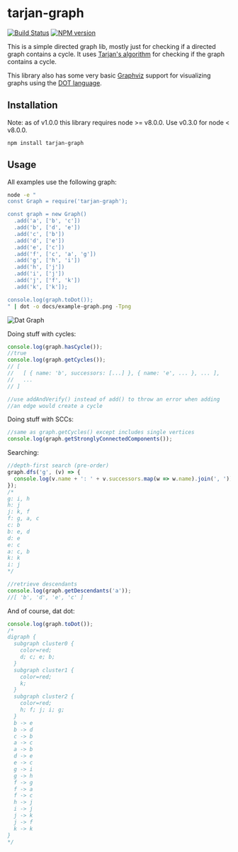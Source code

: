 # tarjan-graph

[![Build Status](https://travis-ci.org/tmont/tarjan-graph.png)](https://travis-ci.org/tmont/tarjan-graph)
[![NPM version](https://img.shields.io/npm/v/tarjan-graph.svg)](https://www.npmjs.com/package/tarjan-graph)

This is a simple directed graph lib, mostly just for checking if a
directed graph contains a cycle. It uses 
[Tarjan's algorithm](https://en.wikipedia.org/wiki/Tarjan's_strongly_connected_components_algorithm)
for checking if the graph contains a cycle.

This library also has some very basic [Graphviz](http://www.graphviz.org/) support
for visualizing graphs using the [DOT language](http://www.graphviz.org/doc/info/lang.html).

## Installation
Note: as of v1.0.0 this library requires node >= v8.0.0.
Use v0.3.0 for node < v8.0.0. 
```
npm install tarjan-graph
```

## Usage

All examples use the following graph:

```bash
node -e "
const Graph = require('tarjan-graph');

const graph = new Graph()
  .add('a', ['b', 'c'])
  .add('b', ['d', 'e'])
  .add('c', ['b'])
  .add('d', ['e'])
  .add('e', ['c'])
  .add('f', ['c', 'a', 'g'])
  .add('g', ['h', 'i'])
  .add('h', ['j'])
  .add('i', ['j'])
  .add('j', ['f', 'k'])
  .add('k', ['k']);

console.log(graph.toDot());
" | dot -o docs/example-graph.png -Tpng
```
![Dat Graph](./docs/example-graph.png)

Doing stuff with cycles:

```javascript
console.log(graph.hasCycle()); 
//true
console.log(graph.getCycles());
// [ 
//   [ { name: 'b', successors: [...] }, { name: 'e', ... }, ... ], 
//   ... 
// ]

//use addAndVerify() instead of add() to throw an error when adding
//an edge would create a cycle
```

Doing stuff with SCCs:

```javascript
//same as graph.getCycles() except includes single vertices
console.log(graph.getStronglyConnectedComponents());
```

Searching:

```javascript
//depth-first search (pre-order)
graph.dfs('g', (v) => {
  console.log(v.name + ': ' + v.successors.map(w => w.name).join(', '));
});
/*
g: i, h
h: j
j: k, f
f: g, a, c
c: b
b: e, d
d: e
e: c
a: c, b
k: k
i: j
*/

//retrieve descendants
console.log(graph.getDescendants('a'));
//[ 'b', 'd', 'e', 'c' ]
```

And of course, dat dot:

```javascript
console.log(graph.toDot());
/*
digraph {
  subgraph cluster0 {
    color=red;
    d; c; e; b;
  }
  subgraph cluster1 {
    color=red;
    k;
  }
  subgraph cluster2 {
    color=red;
    h; f; j; i; g;
  }
  b -> e
  b -> d
  c -> b
  a -> c
  a -> b
  d -> e
  e -> c
  g -> i
  g -> h
  f -> g
  f -> a
  f -> c
  h -> j
  i -> j
  j -> k
  j -> f
  k -> k
}
*/
```

